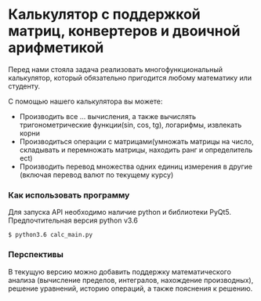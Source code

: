 # Калькулятор с поддержкой матриц, конвертеров и двоичной арифметикой

Перед нами стояла задача реализовать многофункциональный калькулятор, который обязательно пригодится любому математику или студенту.

С помощью нашего калькулятора вы можете:
  - Производить все ... вычисления, а также вычислять тригонометрические функции(sin, cos, tg), логарифмы, извлекать корни
  - Производиться операции с матрицами(умножать матрицы на число, складывать и перемножать матрицы, находить ранг и определитель ect)
  - Производить перевод множества одних единиц измерения в другие (включая перевод валют по текущему курсу)
  
### Как использовать программу

Для запуска API необходимо наличие python и библиотеки PyQt5. Предпочтительная версия python v3.6
```
$ python3.6 calc_main.py
```
### Перспективы
В текущую версию можно добавить поддержку математического анализа (вычисление пределов, интегралов, нахождение производных), решение уравнений, историю операций, а также пояснения к решению.
